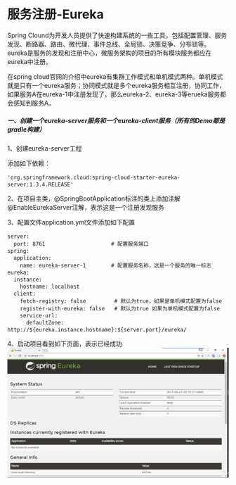 # 服务注册-Eureka

Spring Clound为开发人员提供了快速构建系统的一些工具，包括配置管理、服务发现、断路器、路由、微代理、事件总线、全局锁、决策竞争、分布锁等。eureka是服务的发现和注册中心，微服务架构的项目的所有模块服务都应在eureka中注册。

在spring cloud官网的介绍中eureka有集群工作模式和单机模式两种。单机模式就是只有一个eureka服务；协同模式就是多个eureka服务相互注册，协同工作，如果服务A在eureka-1中注册发现了，那么eureka-2、eureka-3等erueka服务都会感知到服务A。

##### 一、创建一个eureka-server服务和一个eureka-client服务（所有的Demo都是gradle构建）

1、创建eureka-server工程

添加如下依赖：

```
'org.springframework.cloud:spring-cloud-starter-eureka-server:1.3.4.RELEASE'
```

2、在项目主类，@SpringBootApplication标注的类上添加注解@EnableEurekaServer注解，表示这是一个注册发现服务

3、配置文件application.yml文件添加如下配置

```
server:
  port: 8761                     # 配置服务端口
spring:
  application:
    name: eureka-server-1        # 配置服务名称，这是一个服务的唯一标志
eureka:
  instance:
    hostname: localhost
  client:
    fetch-registry: false         # 默认为true，如果是单机模式配置为false
    register-with-eureka: false   # 默认为true 如果为单机模式配置为false
    service-url:
      defaultZone: http://${eureka.instance.hostname}:${server.port}/eureka/
```

4、启动项目看到如下页面，表示已经成功![](/assets/import-1.png)

